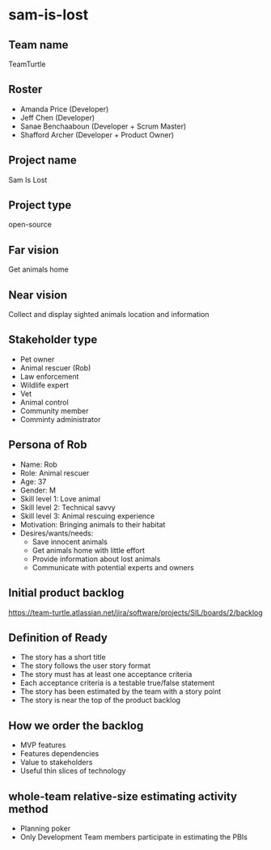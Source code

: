 # sam-is-lost

## Team name
TeamTurtle
## Roster
* Amanda Price (Developer)
* Jeff Chen (Developer)
* Sanae Benchaaboun (Developer + Scrum Master)
* Shafford Archer (Developer + Product Owner)
## Project name
Sam Is Lost
## Project type
open-source 
## Far vision
Get animals home
## Near vision
Collect and display sighted animals location and information 
## Stakeholder type
* Pet owner
* Animal rescuer (Rob)
* Law enforcement 
* Wildlife expert 
* Vet
* Animal control 
* Community member
* Comminty administrator
## Persona of Rob
* Name: Rob 
* Role: Animal rescuer
* Age: 37
* Gender: M
* Skill level 1: Love animal 
* Skill level 2: Technical savvy
* Skill level 3: Animal rescuing experience 
* Motivation: Bringing animals to their habitat 
* Desires/wants/needs: 
  * Save innocent animals
  * Get animals home with little effort
  * Provide information about lost animals 
  * Communicate with potential experts and owners 
## Initial product backlog 
https://team-turtle.atlassian.net/jira/software/projects/SIL/boards/2/backlog

## Definition of Ready
* The story has a short title 
* The story follows the user story format 
* The story must has at least one acceptance criteria 
* Each acceptance criteria is a testable true/false statement 
* The story has been estimated by the team with a story point
* The story is near the top of the product backlog 

## How we order the backlog
* MVP features 
* Features dependencies 
* Value to stakeholders 
* Useful thin slices of technology 

## whole-team relative-size estimating activity method
* Planning poker
* Only Development Team members participate in estimating the PBIs
